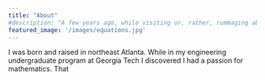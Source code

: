 ```yaml
---
title: "About"
#description: "A few years ago, while visiting or, rather, rummaging about Notre-Dame, the author of this book found, in an obscure nook of one of the towers, the following word, engraved by hand upon the wall: —ANANKE."
featured_image: '/images/equations.jpg'
---
```

I was born and raised in northeast Atlanta. While in my engineering undergraduate program at Georgia Tech I discovered I had a passion for mathematics. That 
